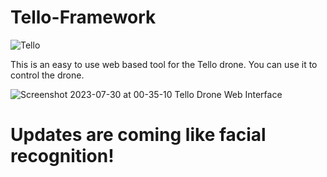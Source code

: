 # Tello-Framework

![Tello](https://github.com/as-squirrel/Tello-Framework/assets/114065413/c2a4dd4e-2994-4095-9677-e9431676dd41)

This is an easy to use web based tool for the Tello drone. You can use it to control the drone. 

![Screenshot 2023-07-30 at 00-35-10 Tello Drone Web Interface](https://github.com/as-squirrel/Tello-Framework/assets/114065413/1b806153-5cbe-4d56-a085-e62bfef06c63)


# Updates are coming like facial recognition!
